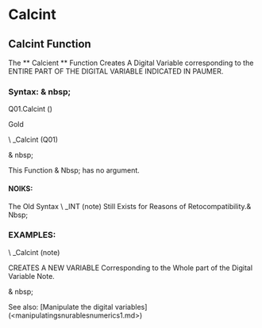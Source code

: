 # Calcint

## Calcint Function

The ** Calcient ** Function Creates A Digital Variable corresponding to the ENTIRE PART OF THE DIGITAL VARIABLE INDICATED IN PAUMER.

### Syntax: & nbsp;

Q01.Calcint ()

Gold

\ _Calcint (Q01)

& nbsp;

This Function & Nbsp; has no argument.

#### NOIKS:

The Old Syntax \ _INT (note) Still Exists for Reasons of Retocompatibility.& Nbsp;

### EXAMPLES:

\ _Calcint (note)

CREATES A NEW VARIABLE Corresponding to the Whole part of the Digital Variable Note.

& nbsp;

See also: [Manipulate the digital variables] (<manipulatingsnurablesnumerics1.md>)